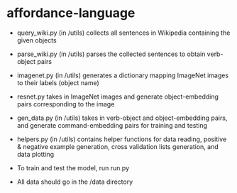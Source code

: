 # affordance-language
- query_wiki.py (in /utils) collects all sentences in Wikipedia containing the given objects
- parse_wiki.py (in /utils) parses the collected sentences to obtain verb-object pairs
- imagenet.py (in /utils) generates a dictionary mapping ImageNet images to their labels (object name)
- resnet.py takes in ImageNet images and generate object-embedding pairs corresponding to the image
- gen_data.py (in /utils) takes in verb-object and object-embedding pairs, and generate command-embedding pairs for training and testing
- helpers.py (in /utils) contains helper functions for data reading, positive & negative example generation, cross validation lists generation, and data plotting

- To train and test the model, run run.py
- All data should go in the /data directory
